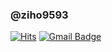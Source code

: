 ### @ziho9593

[![Hits](https://hits.seeyoufarm.com/api/count/incr/badge.svg?url=https%3A%2F%2Fgithub.com%2Fziho9593%2Fhit-counter)](https://hits.seeyoufarm.com) [![Gmail Badge](https://img.shields.io/badge/Gmail-d14836?style=flat-square&logo=Gmail&logoColor=white&link=mailto:snugyun01@gmail.com)](mailto:hanjyov@gmail.com)

<!-- [![Top Langs](https://github-readme-stats.vercel.app/api/top-langs/?username=ziho9593&layout=compact)](https://github.com/anuraghazra/github-readme-stats) -->
